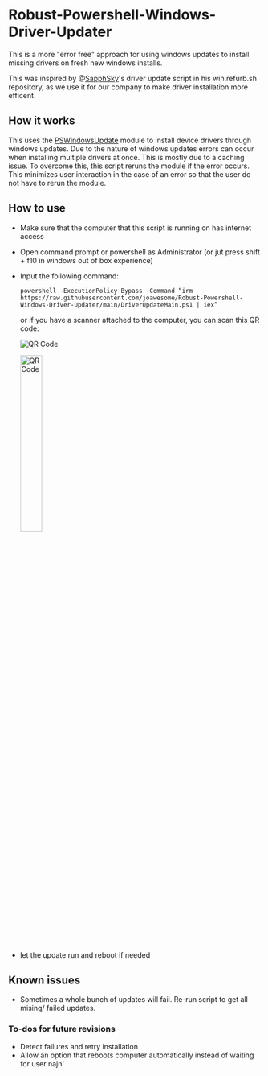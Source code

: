 # Robust-Powershell-Windows-Driver-Updater
This is a more "error free" approach for using windows updates to install missing drivers on fresh new windows installs.

This was inspired by @[SapphSky](https://github.com/SapphSky)'s driver update script in his win.refurb.sh repository, as we use it for our company to make driver installation more efficent. 

## How it works

This uses the [PSWindowsUpdate](https://www.powershellgallery.com/packages/pswindowsupdate) module to install device drivers through windows updates. Due to the nature of windows updates errors can occur when installing multiple drivers at once. This is mostly due to a caching issue. To overcome this, this script reruns the module if the error occurs. This minimizes user interaction in the case of an error so that the user do not have to rerun the module.

## How to use

* Make sure that the computer that this script is running on has internet access
* Open command prompt or powershell as Administrator (or jut press shift + f10 in windows out of box experience)
* Input the following command:

  
  ``` powershell -ExecutionPolicy Bypass -Command “irm https://raw.githubusercontent.com/joawesome/Robust-Powershell-Windows-Driver-Updater/main/DriverUpdateMain.ps1 | iex” ```
  
  or if you have a scanner attached to the computer, you can scan this QR code:

  ![QR Code](qr_command_image.png)

  <img src="qr_command_image.png" alt="QR Code" width="30%">


* let the update run and reboot if needed

## Known issues
* Sometimes a whole bunch of updates will fail. Re-run script to get all mising/ failed updates.


### To-dos for future revisions
* Detect failures and retry installation
* Allow an option that reboots computer automatically instead of waiting for user najn'
